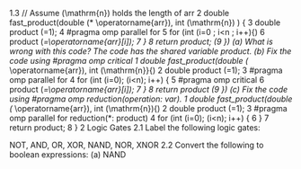 1.3 // Assume \(\mathrm{n}\) holds the length of arr
2 double fast_product(double \(* \operatorname{arr}\), int \(\mathrm{n}\) ) \{
3 double product \(=1\);
4 \#pragma omp parallel for
5 for (int \(i=0 ; i<n ; i++)\{\)
6 product \(*=\operatorname{arr}[i]\);
7 \}
8 return product;
\(9 \}\)
(a) What is wrong with this code?
The code has the shared variable product.
(b) Fix the code using \#pragma omp critical
1 double fast_product(double \(* \operatorname{arr}\), int \(\mathrm{n}\}\{\)
2 double product \(=1\);
3 \#pragma omp parallel for
4 for (int \(i=0\); \(i<n\); i++) \{
5 \#pragma omp critical
6 product \(*=\operatorname{arr}[i]\);
7 \}
8 return product
\(9 \}\)
(c) Fix the code using \#pragma omp reduction(operation: var).
1 double fast_product(double \(* \operatorname{arr}\), int \(\mathrm{n})\{\)
2 double product \(=1\);
3 \#pragma omp parallel for reduction(*: product)
4 for (int \(i=0\); \(i<n\); i++) \{
6 \}
7 return product;
8 \}
2 Logic Gates
2.1 Label the following logic gates:

NOT, AND, OR, XOR, NAND, NOR, XNOR
2.2 Convert the following to boolean expressions:
(a) NAND